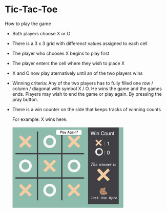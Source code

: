 # Tic-Tac-Toe

How to play the game

* Both players choose X or O

* There is a 3 x 3 grid with differenct values assigned to each cell

* The player who chooses X begins to play first 

* The player enters the cell where they wish to place X 

* X and O now play aternatively until an of the two players wins

* Winning criteria: Any of the two players has to fully filled one row / column / diagonal with symbol X / O. He wins the game and the games ends. Players may wish to end the game or play again. By pressing the pray button. 

* There is a win counter on the side that keeps tracks of winning counts

  For example: X wins here. 

  <img src="README/X%20wins.png" alt="Screen Shot 2023-01-02 at 12.11.22 AM" style="zoom:40%;" />